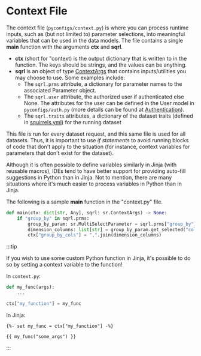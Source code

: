 # Context File

The context file (`pyconfigs/context.py`) is where you can process runtime inputs, such as (but not limited to) parameter selections, into meaningful variables that can be used in the data models. The file contains a single **main** function with the arguments **ctx** and **sqrl**.

- **ctx** (short for "context) is the output dictionary that is written to in the function. The keys should be strings, and the values can be anything.
- **sqrl** is an object of type [ContextArgs](../../references/python/arguments/ContextArgs) that contains inputs/utilities you may choose to use. Some examples include:
  - The `sqrl.prms` attribute, a dictionary for parameter names to the associated Parameter object.
  - The `sqrl.user` attribute, the authorized user if authenticated else None. The attributes for the user can be defined in the User model in `pyconfigs/auth.py` (more details can be found at [Authentication](./auth)).
  - The `sqrl.traits` attributes, a dictionary of the dataset traits (defined in [squirrels.yml](./project-file)) for the running dataset

This file is run for every dataset request, and this same file is used for all datasets. Thus, it is important to use *if statements* to avoid running blocks of code that don't apply to the situation (for instance, context variables for parameters that don't exist for the dataset). 

Although it is often possible to define variables similarly in Jinja (with reusable macros), IDEs tend to have better support for providing auto-fill suggestions in Python than in Jinja. Not to mention, there are many situations where it's much easier to process variables in Python than in Jinja.

The following is a sample **main** function in the "context.py" file.

```python
def main(ctx: dict[str, Any], sqrl: sr.ContextArgs) -> None:
    if "group_by" in sqrl.prms:
        group_by_param: sr.MultiSelectParameter = sqrl.prms["group_by"]
        dimension_columns: list[str] = group_by_param.get_selected("columns")
        ctx["group_by_cols"] = ",".join(dimension_columns)
```

:::tip

If you wish to use some custom Python function in Jinja, it's possible to do so by setting a context variable to the function!

In `context.py`:

```python
def my_func(args):
    ...

ctx["my_function"] = my_func
```

In Jinja:

```jinja
{%- set my_func = ctx["my_function"] -%}

{{ my_func("some_args") }}
```

:::
